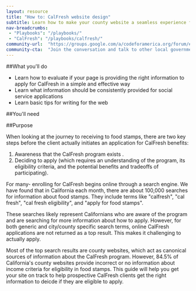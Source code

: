 ```yaml
---
layout: resource
title: "How to: CalFresh website design"
subtitle: Learn how to make your county website a seamless experience for prospective CalFresh clients . 
nav-breadcrumbs:
 - "Playbooks": "/playbooks/"
 - "CalFresh": "/playbooks/calfresh/"
community-url:	"https://groups.google.com/a/codeforamerica.org/forum/#!forum/digital-front-door"
community-cta:	"Join the conversation and talk to other local government staff in our Health community."
---
```



##What you'll do 
* Learn how to evaluate if your page is providing the right information to apply for CalFresh in a simple and effective way
* Learn what information should be consistently provided for social service applications
* Learn basic tips for writing for the web

##You'll need 

##Purpose 

When looking at the journey to receiving to food stamps, there are two key steps before the client actually initiates an application for CalFresh benefits: 
1. Awareness  that the CalFresh program exists . 
2. Deciding to apply (which requires an understanding of the program, its eligibility criteria,  and the potential benefits and tradeoffs of participating). 

For many- enrolling for CalFresh begins online through a search engine. We have found that in California each month, there are about 100,000 searches for information about food stamps. They include terms like "calfresh", "cal fresh", "cal fresh eligibility", and "apply for food stamps". 

These searches likely represent Californians who are aware of the program and are searching for more information about how to apply. However, for both generic and city/county specific search terms, online CalFresh applications are not returned as a top result. This makes it challenging to actually apply. 

Most of the top search results are county websites, which act as canonical sources of information about the CalFresh program. However, 84.5% of California's county websites provide incorrect or no information about income criteria for eligibility in food stamps. This guide will help you get your site on track to help prospective CalFresh clients get the right information to deicde if they are eligible to apply. 



